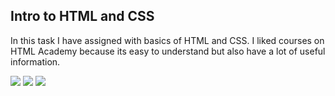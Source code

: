 ## Intro to HTML and CSS

In this task I have assigned with basics of HTML and CSS. I liked courses on HTML Academy because its easy to understand but also have a lot of useful information.

![](https://github.com/alieninochi/kottans-frontend/blob/master/3-intro-to-html-and-css/intro-to-html-and-css)
![](https://github.com/alieninochi/kottans-frontend/blob/master/3-intro-to-html-and-css/html-basics)
![](https://github.com/alieninochi/kottans-frontend/blob/master/3-intro-to-html-and-css/css-basics)
